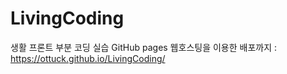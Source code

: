 # LivingCoding
생활 프론트 부분 코딩 실습 
GitHub pages 웹호스팅을 이용한 배포까지 : https://ottuck.github.io/LivingCoding/
